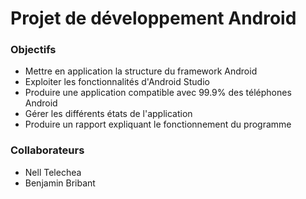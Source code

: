 # Projet de développement Android

### Objectifs
- Mettre en application la structure du framework Android
- Exploiter les fonctionnalités d'Android Studio
- Produire une application compatible avec 99.9% des téléphones Android
- Gérer les différents états de l'application
- Produire un rapport expliquant le fonctionnement du programme

### Collaborateurs
- Nell Telechea
- Benjamin Bribant